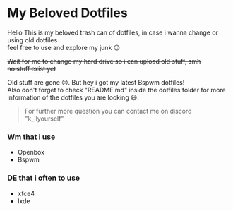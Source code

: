 # My Beloved Dotfiles
Hello This is my beloved trash can of dotfiles, in case i wanna change or using old dotfiles</br>
feel free to use and explore my junk :wink:

~~Wait for me to change my hard drive so i can upload old stuff, smh~~</br>
~~no stuff exist yet~~

Old stuff are gone :cry:. But hey i got my latest Bspwm dotfiles!<br>
Also don't forget to check "README.md" inside the dotfiles folder for more information of the dotfiles you are looking 😃.
> For further more question you can contact me on discord "k_llyourself"

<!-- currentstuff -->
### Wm that i use
- Openbox
- Bspwm

### DE that i often to use
- xfce4
- lxde

